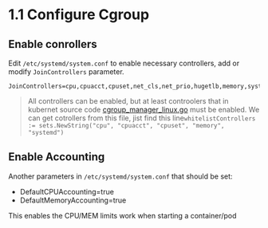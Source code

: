 # 1.1 Configure Cgroup

## Enable conrollers 

Edit `/etc/systemd/system.conf` to enable necessary controllers, add or modify `JoinControllers` parameter. 

```
JoinControllers=cpu,cpuacct,cpuset,net_cls,net_prio,hugetlb,memory,systemd
```

> All controllers can be enabled, but at least controolers that in kubernet source code  [cgroup_manager_linux.go](ttps://github.com/kubernetes/kubernetes/blob/release-1.10/pkg/kubelet/cm/cgroup_manager_linux.go) must be enabled. We can get cotrollers from this file, jist find this line`whitelistControllers := sets.NewString("cpu", "cpuacct", "cpuset", "memory", "systemd")`

## Enable Accounting

Another  parameters in `/etc/systemd/system.conf` that should be set:
 - DefaultCPUAccounting=true 
 - DefaultMemoryAccounting=true

This enables the CPU/MEM limits work when starting a container/pod


